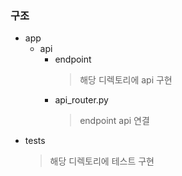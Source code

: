 ### 구조
- app
    - api
        - endpoint
            > 해당 디렉토리에 api 구현
        - api_router.py
            > endpoint api 연결
- tests    
  >해당 디렉토리에 테스트 구현